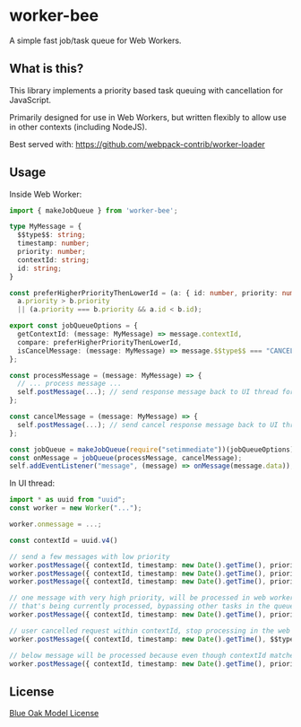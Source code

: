 # worker-bee

A simple fast job/task queue for Web Workers.

## What is this?

This library implements a priority based task queuing with cancellation for JavaScript.

Primarily designed for use in Web Workers, but written flexibly to allow use in other contexts (including NodeJS).

Best served with: https://github.com/webpack-contrib/worker-loader

## Usage

Inside Web Worker:

```typescript
import { makeJobQueue } from 'worker-bee';

type MyMessage = {
  $$type$$: string;
  timestamp: number;
  priority: number;
  contextId: string;
  id: string;
}

const preferHigherPriorityThenLowerId = (a: { id: number, priority: number }, b: { id: number, priority: number }) =>
  a.priority > b.priority
  || (a.priority === b.priority && a.id < b.id);

export const jobQueueOptions = {
  getContextId: (message: MyMessage) => message.contextId,
  compare: preferHigherPriorityThenLowerId,
  isCancelMessage: (message: MyMessage) => message.$$type$$ === "CANCEL"
};

const processMessage = (message: MyMessage) => {
  // ... process message ...
  self.postMessage(...); // send response message back to UI thread for handling
};

const cancelMessage = (message: MyMessage) => {
  self.postMessage(...); // send cancel response message back to UI thread for handling
};

const jobQueue = makeJobQueue(require("setimmediate"))(jobQueueOptions);
const onMessage = jobQueue(processMessage, cancelMessage);
self.addEventListener("message", (message) => onMessage(message.data));
``` 

In UI thread:
```typescript
import * as uuid from "uuid";
const worker = new Worker("...");

worker.onmessage = ...;

const contextId = uuid.v4()

// send a few messages with low priority
worker.postMessage({ contextId, timestamp: new Date().getTime(), priority: 5, id: uuid.v4(), ... });
worker.postMessage({ contextId, timestamp: new Date().getTime(), priority: 5, id: uuid.v4(), ... });
worker.postMessage({ contextId, timestamp: new Date().getTime(), priority: 5, id: uuid.v4(), ... });

// one message with very high priority, will be processed in web worker immediately after a task
// that's being currently processed, bypassing other tasks in the queue 
worker.postMessage({ contextId, timestamp: new Date().getTime(), priority: 9, id: uuid.v4(), ... });

// user cancelled request within contextId, stop processing in the web worker, all above messages will stop
worker.postMessage({ contextId, timestamp: new Date().getTime(), $$type$$: "CANCEL" });

// below message will be processed because even though contextId matches, timestamp is fresher than cancellation request
worker.postMessage({ contextId, timestamp: new Date().getTime(), priority: 5, id: uuid.v4(), ... });
```

## License

[Blue Oak Model License](https://blueoakcouncil.org/license/1.0.0)
